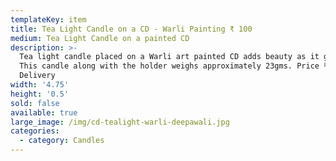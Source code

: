 ```yaml
---
templateKey: item
title: Tea Light Candle on a CD - Warli Painting ₹ 100
medium: Tea Light Candle on a painted CD
description: >-
  Tea light candle placed on a Warli art painted CD adds beauty as it glows.
  This candle along with the holder weighs approximately 23gms. Price ₹ 100 +
  Delivery
width: '4.75'
height: '0.5'
sold: false
available: true
large_image: /img/cd-tealight-warli-deepawali.jpg
categories:
  - category: Candles
---
```


